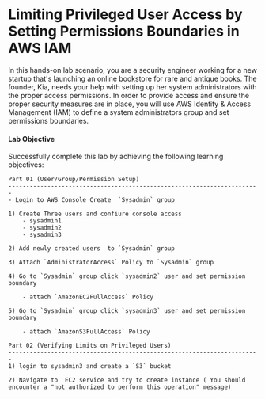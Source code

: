 # Limiting Privileged User Access by Setting Permissions Boundaries in AWS IAM

In this hands-on lab scenario, you are a security engineer working for a new startup that's launching an online bookstore for rare and antique books. The founder, Kia, needs your help with setting up her system administrators with the proper access permissions. In order to provide access and ensure the proper security measures are in place, you will use AWS Identity & Access Management (IAM) to define a system administrators group and set permissions boundaries.

#### Lab Objective

Successfully complete this lab by achieving the following learning objectives:

    Part 01 (User/Group/Permission Setup)
    -----------------------------------------------------------------------
    - Login to AWS Console Create  `Sysadmin` group

    1) Create Three users and confiure console access
        - sysadmin1
        - sysadmin2
        - sysadmin3

    2) Add newly created users  to `Sysadmin` group

    3) Attach `AdministratorAccess` Policy to `Sysadmin` group

    4) Go to `Sysadmin` group click `sysadmin2` user and set permission boundary

        - attach `AmazonEC2FullAccess` Policy

    5) Go to `Sysadmin` group click `sysadmin3` user and set permission boundary

        - attach `AmazonS3FullAccess` Policy

    Part 02 (Verifying Limits on Privileged Users)
    -----------------------------------------------------------------------
    1) login to sysadmin3 and create a `S3` bucket

    2) Navigate to  EC2 service and try to create instance ( You should encounter a "not authorized to perform this operation" message)
